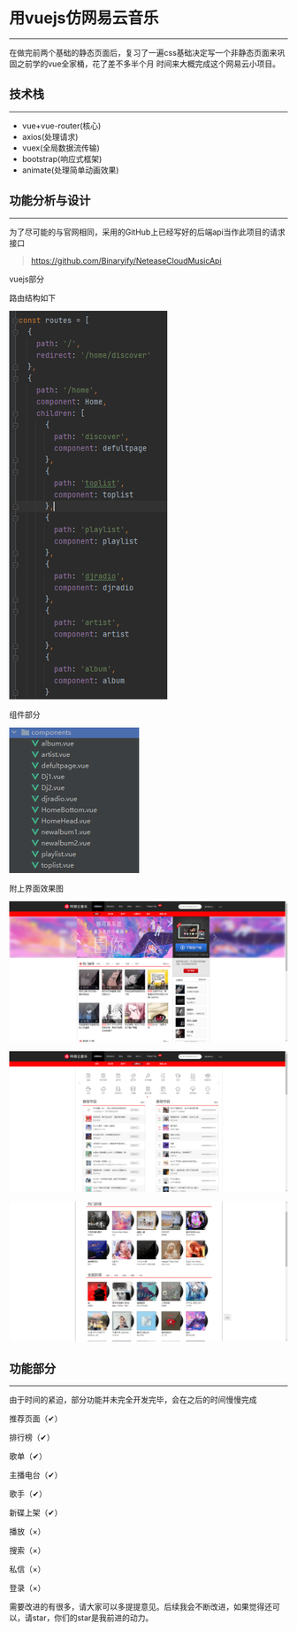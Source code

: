 # 用vuejs仿网易云音乐
***
在做完前两个基础的静态页面后，复习了一遍css基础决定写一个非静态页面来巩固之前学的vue全家桶，花了差不多半个月
时间来大概完成这个网易云小项目。
## 技术栈
***
* vue+vue-router(核心)
* axios(处理请求)
* vuex(全局数据流传输)
* bootstrap(响应式框架)
* animate(处理简单动画效果)
## 功能分析与设计
***
为了尽可能的与官网相同，采用的GitHub上已经写好的后端api当作此项目的请求接口
> https://github.com/Binaryify/NeteaseCloudMusicApi

vuejs部分

路由结构如下

![img.png](img.png)

组件部分

![img_1.png](img_1.png)

附上界面效果图

![img_2.png](img_2.png)

![img_3.png](img_3.png)

![img_4.png](img_4.png)

## 功能部分
***
由于时间的紧迫，部分功能并未完全开发完毕，会在之后的时间慢慢完成

推荐页面（✔）

排行榜（✔）

歌单（✔）

主播电台（✔）

歌手（✔）

新碟上架（✔）

播放（×）

搜索（×）

私信（×）

登录（×）

需要改进的有很多，请大家可以多提提意见。后续我会不断改进，如果觉得还可以，请star，你们的star是我前进的动力。
